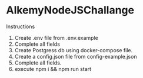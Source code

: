 # AlkemyNodeJSChallange

Instructions

1. Create .env file from .env.example
2. Complete all fields
3. Create Postgress db using docker-compose file.
3. Create a config.json file from config-example.json
4. Complete all fields.
5. execute npm i && npm run start